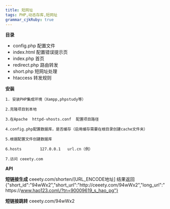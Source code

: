 ```yaml
---
title: 短网址
tags: PHP,动态存库,短网址
grammar_cjkRuby: true
---
```


**目录**
 - config.php               配置文件
 - index.html               配置错误提示页
 - index.php                首页
 - redirect.php             路由转发
 - short.php                 短网址处理
 - htaccess                转发规则


**安装**

    1. 安装PHP集成环境（Xampp,phpstudy等）
 
    2.克隆项目到本地
 
    3.在Apache  httpd-vhosts.conf  配置项目路径
 
    4.config.php配置数据库，是否缓存（启用缓存需要在根目录创建cache文件夹）
  
    5.根据配置文件创建数据库
  
    6.hosts        127.0.0.1   url.cn（例）
  
    7.访问 ceeety.com

**API**

**短链接生成**
  ceeety.com/shorten/[URL_ENCODE地址]
  结果返回
  {"short_id":"94wWx2","short_url":"http:\/\/ceeety.com\/94wWx2","long_url":"https:\/\/www.hao123.com\/?tn=90009619_s_hao_pg"}
  
**短链接跳转**
  ceeety.com/94wWx2